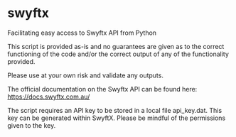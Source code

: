 # swyftx
Facilitating easy access to Swyftx API from Python

This script is provided as-is and no guarantees are given as to the correct functioning of the code and/or the correct output of any of the functionality provided.

Please use at your own risk and validate any outputs.

The official documentation on the Swyftx API can be found here: https://docs.swyftx.com.au/

The script requires an API key to be stored in a local file api_key.dat. This key can be generated within SwyftX. Please be mindful of the permissions given to the key.

